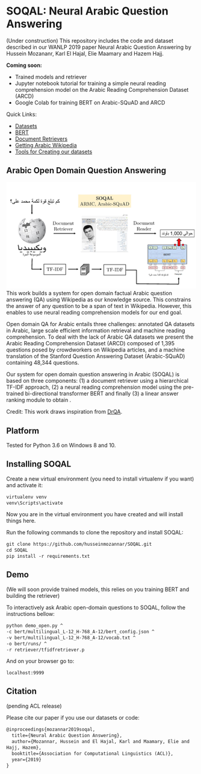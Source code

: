 # SOQAL: Neural Arabic Question Answering
(Under construction)
This repository includes the code and dataset described in our WANLP 2019 paper Neural Arabic Question Answering by Hussein Mozananr, Karl El Hajal, Elie Maamary and Hazem Hajj.

**Coming soon:**
*  Trained models and retriever
*  Jupyter notebook tutorial for training a simple neural reading comprehension model on the Arabic Reading Comprehension Dataset (ARCD)
*  Google Colab for training BERT on Arabic-SQuAD and ARCD

Quick Links:
*  [Datasets](data/README.md)
*  [BERT](bert/README.md)
*  [Document Retrievers](retriever/README.md)
*  [Getting Arabic Wikipedia](arwiki/README.md)
*  [Tools for Creating our datasets](dataset_creation/README.md)
## Arabic Open Domain Question Answering
![](system_fig.jpg)
This work builds a system for open domain
factual Arabic question answering (QA) using
Wikipedia as our knowledge source. This
constrains the answer of any question to be a
span of text in Wikipedia. However, this enables to use neural reading comprehension models for our end goal.
 
Open domain QA
for Arabic entails three challenges: annotated
QA datasets in Arabic, large scale efficient information
retrieval and machine reading comprehension.
To deal with the lack of Arabic
QA datasets we present the Arabic Reading
Comprehension Dataset (ARCD) composed of
1,395 questions posed by crowdworkers on
Wikipedia articles, and a machine translation
of the Stanford Question Answering Dataset
(Arabic-SQuAD) containing 48,344 questions.

Our system for open domain
question answering in Arabic (SOQAL)
is based on three components: (1) a document
retriever using a hierarchical TF-IDF approach, (2) a neural reading comprehension
model using the pre-trained bi-directional
transformer BERT and finally (3) a linear answer ranking module to obtain .

Credit: This work draws inspiration from [DrQA](https://github.com/facebookresearch/DrQA). 

## Platform
Tested for Python 3.6 on Windows 8 and 10.

## Installing SOQAL
Create a new virtual environment (you need to install virtualenv if you want) and activate it:
```shell
virtualenv venv
venv\Scripts\activate
```
Now you are in the virtual environment you have created and will install things here.


Run the following commands to clone the repository and install SOQAL:
```shell
git clone https://github.com/husseinmozannar/SOQAL.git
cd SOQAL
pip install -r requirements.txt
```


## Demo
(We will soon provide trained models, this relies on you training BERT and building the retriever)

To interactively ask Arabic open-domain questions to SOQAL, follow the instructions bellow: 

```shell
python demo_open.py ^
-c bert/multilingual_L-12_H-768_A-12/bert_config.json ^
-v bert/multilingual_L-12_H-768_A-12/vocab.txt ^
-o bert/runs/ ^
-r retriever/tfidfretriever.p
```

And on your browser go to:
```
localhost:9999
```
## Citation

(pending ACL release)

Please cite our paper if you use our datasets or code:

```
@inproceedings{mozannar2019soqal,
  title={Neural Arabic Question Answering},
  author={Mozannar, Hussein and El Hajal, Karl and Maamary, Elie and Hajj, Hazem},
  booktitle={Association for Computational Linguistics (ACL)},
  year={2019}
}